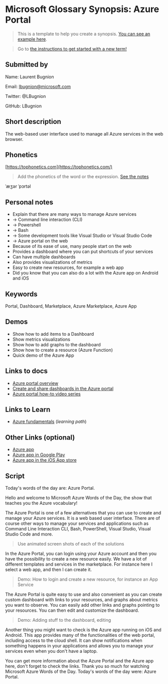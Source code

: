 # Microsoft Glossary Synopsis: Azure Portal

> This is a template to help you create a synopsis. [You can see an example here](https://aka.ms/glossary/sample/synopsis).

> Go to [the instructions to get started with a new term!](https://github.com/lbugnion/ms-glossary/blob/master/instructions/getting-started.md)

## Submitted by

Name: Laurent Bugnion

Email: lbugnion@microsoft.com

Twitter: @LBugnion

GitHub: LBugnion

## Short description

The web-based user interface used to manage all Azure services in the web browser.

## Phonetics

[https://tophonetics.com](https://tophonetics.com/)

> Add the phonetics of the word or the expression.
> [See the notes](https://github.com/lbugnion/ms-glossary/blob/master/instructions/synopsis-template-notes.md#phonetics)

ˈæʒər ˈpɔrtəl

## Personal notes

- Explain that there are many ways to manage Azure services
- -> Command line interaction (CLI)
- -> Powershell
- -> Bash
- -> Some development tools like Visual Studio or Visual Studio Code
- -> Azure portal on the web
- Because of its ease of use, many people start on the web
- Provides a dashboard where you can put shortcuts of your services
- Can have multiple dashboards
- Also provides visualizations of metrics
- Easy to create new resources, for example a web app
- Did you know that you can also do a lot with the Azure app on Android and iOS

## Keywords

Portal, Dashboard, Marketplace, Azure Marketplace, Azure App

## Demos

- Show how to add items to a Dashboard
- Show metrics visualizations
- Show how to add graphs to the dashboard
- Show how to create a resource (Azure Function)
- Quick demo of the Azure App

## Links to docs

- [Azure portal overview](https://docs.microsoft.com/azure/azure-portal/azure-portal-overview)
- [Create and share dashboards in the Azure portal](https://docs.microsoft.com/azure/azure-portal/azure-portal-dashboards)
- [Azure portal how-to video series](https://docs.microsoft.com/azure/azure-portal/azure-portal-video-series)

## Links to Learn

- [Azure fundamentals](https://docs.microsoft.com/learn/paths/azure-fundamentals/) (*learning path*)

## Other Links (optional)

- [Azure app](https://azure.microsoft.com/features/azure-portal/mobile-app/)
- [Azure app in Google Play](https://play.google.com/store/apps/details?id=com.microsoft.azure)
- [Azure app in the iOS App store](https://apps.apple.com/us/app/microsoft-azure/id1219013620?ls=1)

## Script

Today's words of the day are: Azure Portal.

Hello and welcome to Microsoft Azure Words of the Day, the show that teaches you the Azure vocabulary!

The Azure Portal is one of a few alternatives that you can use to create and manage your Azure services. It is a web based user interface. There are of course other ways to manage your services and applications such as Command Line Interaction CLI, Bash, PowerShell, Visual Studio, Visual Studio Code and more.

> Use animated screen shots of each of the solutions

In the Azure Portal, you can login using your Azure account and then you have the possibility to create a new resource easily. We have a lot of different templates and services in the marketplace. For instance here I select a web app, and then I can create it.

> Demo: How to login and create a new resource, for instance an App Service

The Azure Portal is quite easy to use and also convenient as you can create custom dashboard with links to your resources, and graphs about metrics you want to observe. You can easily add other links and graphs pointing to your resources. You can then edit and customize the dashboard.

> Demo: Adding stuff to the dashboard, editing

Another thing you might want to check is the Azure app running on iOS and Android. This app provides many of the functionalities of the web portal, including access to the cloud shell. It can show notifications when something happens in your applications and allows you to manage your services even when you don't have a laptop.

You can get more information about the Azure Portal and the Azure app here, don't forget to check the links. Thank you so much for watching Microsoft Azure Words of the Day. Today's words of the day were: Azure Portal.
